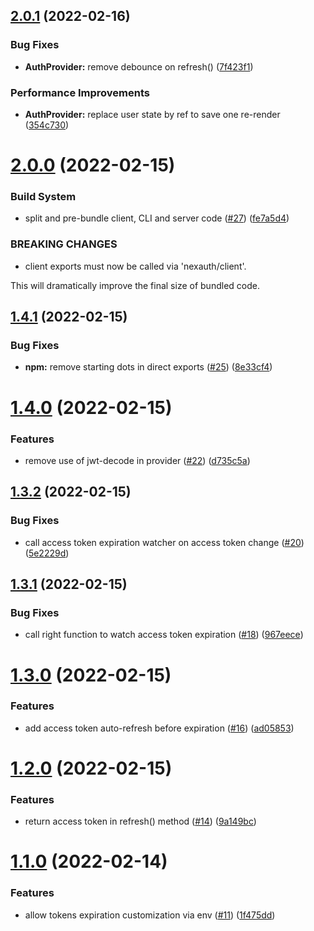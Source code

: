 ## [2.0.1](https://github.com/betagouv/nexauth/compare/v2.0.0...v2.0.1) (2022-02-16)


### Bug Fixes

* **AuthProvider:** remove debounce on refresh() ([7f423f1](https://github.com/betagouv/nexauth/commit/7f423f17343cc74085c0aefecffb8a2b768f0167))


### Performance Improvements

* **AuthProvider:** replace user state by ref to save one re-render ([354c730](https://github.com/betagouv/nexauth/commit/354c730c1b7150b15efbfd096781a1d74d18bb3c))

# [2.0.0](https://github.com/betagouv/nexauth/compare/v1.4.1...v2.0.0) (2022-02-15)


### Build System

* split and pre-bundle client, CLI and server code ([#27](https://github.com/betagouv/nexauth/issues/27)) ([fe7a5d4](https://github.com/betagouv/nexauth/commit/fe7a5d422411148e95ea9bf5c24a92db22d5b56f))


### BREAKING CHANGES

* client exports must now be called via 'nexauth/client'.

This will dramatically improve the final size of bundled code.

## [1.4.1](https://github.com/betagouv/nexauth/compare/v1.4.0...v1.4.1) (2022-02-15)


### Bug Fixes

* **npm:** remove starting dots in direct exports ([#25](https://github.com/betagouv/nexauth/issues/25)) ([8e33cf4](https://github.com/betagouv/nexauth/commit/8e33cf4cd8f90660fd589e1bd66618ec79ed7184))

# [1.4.0](https://github.com/betagouv/nexauth/compare/v1.3.2...v1.4.0) (2022-02-15)


### Features

* remove use of jwt-decode in provider ([#22](https://github.com/betagouv/nexauth/issues/22)) ([d735c5a](https://github.com/betagouv/nexauth/commit/d735c5a6247497ac312fbba22f6e05713ae8665a))

## [1.3.2](https://github.com/betagouv/nexauth/compare/v1.3.1...v1.3.2) (2022-02-15)


### Bug Fixes

* call access token expiration watcher on access token change ([#20](https://github.com/betagouv/nexauth/issues/20)) ([5e2229d](https://github.com/betagouv/nexauth/commit/5e2229d3def0e8cae41564983c8a31e197ce3c8f))

## [1.3.1](https://github.com/betagouv/nexauth/compare/v1.3.0...v1.3.1) (2022-02-15)


### Bug Fixes

* call right function to watch access token expiration ([#18](https://github.com/betagouv/nexauth/issues/18)) ([967eece](https://github.com/betagouv/nexauth/commit/967eece83cc9049c6330da0d4a6cdd2d2f712127))

# [1.3.0](https://github.com/betagouv/nexauth/compare/v1.2.0...v1.3.0) (2022-02-15)


### Features

* add access token auto-refresh before expiration ([#16](https://github.com/betagouv/nexauth/issues/16)) ([ad05853](https://github.com/betagouv/nexauth/commit/ad058532be31c4a0cd18119287e5924f5d3657a1))

# [1.2.0](https://github.com/betagouv/nexauth/compare/v1.1.0...v1.2.0) (2022-02-15)


### Features

* return access token in refresh() method ([#14](https://github.com/betagouv/nexauth/issues/14)) ([9a149bc](https://github.com/betagouv/nexauth/commit/9a149bc225cb9401b84b8ae7d7a8279dfd44d356))

# [1.1.0](https://github.com/betagouv/nexauth/compare/v1.0.0...v1.1.0) (2022-02-14)


### Features

* allow tokens expiration customization via env ([#11](https://github.com/betagouv/nexauth/issues/11)) ([1f475dd](https://github.com/betagouv/nexauth/commit/1f475ddedb512572a5a1bd6e4bcd23f82ebaef18))
